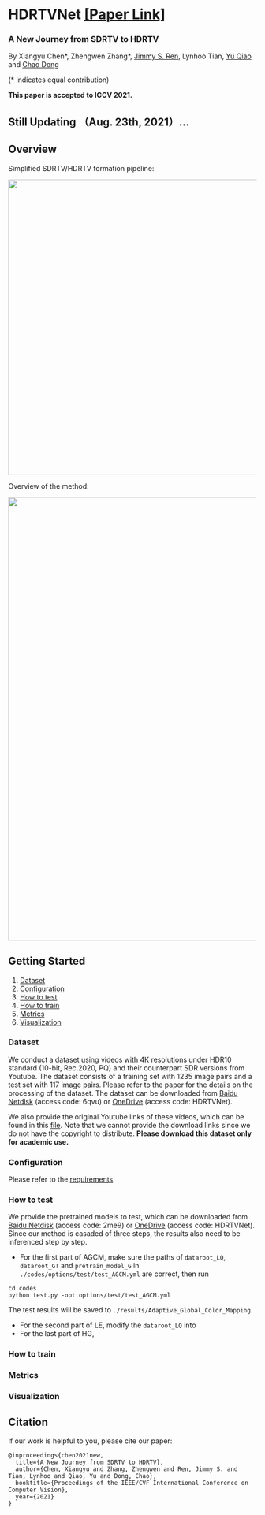 # HDRTVNet [[Paper Link]](https://arxiv.org/abs/2108.07978)

### A New Journey from SDRTV to HDRTV
By Xiangyu Chen*, Zhengwen Zhang*, [Jimmy S. Ren](https://scholar.google.com.hk/citations?hl=zh-CN&user=WKO_1VYAAAAJ), Lynhoo Tian, [Yu Qiao](https://scholar.google.com/citations?user=gFtI-8QAAAAJ&hl=zh-CN) and [Chao Dong](https://scholar.google.com.hk/citations?user=OSDCB0UAAAAJ&hl=zh-CN)

(* indicates equal contribution)

**This paper is accepted to ICCV 2021.**

## Still Updating （Aug. 23th, 2021）...

## Overview
Simplified SDRTV/HDRTV formation pipeline:

<img src="https://raw.githubusercontent.com/chxy95/HDRTVNet/master/figures/Formation_Pipeline.png" width="600"/>

Overview of the method:

<img src="https://raw.githubusercontent.com/chxy95/HDRTVNet/master/figures/Network_Structure.png" width="900"/>

## Getting Started

1. [Dataset](#dataset)
2. [Configuration](#configuration)
3. [How to test](#how-to-test)
4. [How to train](#how-to-train)
5. [Metrics](#metrics)
6. [Visualization](#visualization)

### Dataset
We conduct a dataset using videos with 4K resolutions under HDR10 standard (10-bit, Rec.2020, PQ) and their counterpart SDR versions from Youtube. The dataset consists of a training set with 1235 image pairs and a test set with 117 image pairs. Please refer to the paper for the details on the processing of the dataset. The dataset can be downloaded from [Baidu Netdisk](https://pan.baidu.com/s/1TwXnBzeV6TlD3zPvuEo8IQ) (access code: 6qvu) or [OneDrive](https://uofmacau-my.sharepoint.com/:f:/g/personal/yc17494_umac_mo/Ep6XPVP9XX9HrZDUR9SmjdkB-t1NSAddMIoX3iJmGwqW-Q?e=dNODeW) (access code: HDRTVNet).

We also provide the original Youtube links of these videos, which can be found in this [file](https://raw.githubusercontent.com/chxy95/HDRTVNet/master/video_links.txt). Note that we cannot provide the download links since we do not have the copyright to distribute. **Please download this dataset only for academic use.**

### Configuration

Please refer to the [requirements](https://raw.githubusercontent.com/chxy95/HDRTVNet/master/requirements.txt).

### How to test

We provide the pretrained models to test, which can be downloaded from [Baidu Netdisk](https://pan.baidu.com/s/1OSLVoBioyen-zjvLmhbe2g) (access code: 2me9) or [OneDrive](https://uofmacau-my.sharepoint.com/:f:/g/personal/yc17494_umac_mo/EteMb8FVYE5GqILE2mV-1W8B0-S_ynjt2gAgHkDH9LgkMg?e=EnBn3Q) (access code: HDRTVNet). Since our method is casaded of three steps, the results also need to be inferenced step by step. 

- For the first part of AGCM, make sure the paths of `dataroot_LQ`, `dataroot_GT` and `pretrain_model_G` in `./codes/options/test/test_AGCM.yml` are correct, then run
```
cd codes
python test.py -opt options/test/test_AGCM.yml
```
The test results will be saved to `./results/Adaptive_Global_Color_Mapping`.

- For the second part of LE, modify the `dataroot_LQ` into 
- For the last part of HG,
### How to train

### Metrics

### Visualization

## Citation
If our work is helpful to you, please cite our paper:

    @inproceedings{chen2021new,
      title={A New Journey from SDRTV to HDRTV}, 
      author={Chen, Xiangyu and Zhang, Zhengwen and Ren, Jimmy S. and Tian, Lynhoo and Qiao, Yu and Dong, Chao},
      booktitle={Proceedings of the IEEE/CVF International Conference on Computer Vision},
      year={2021}
    }
